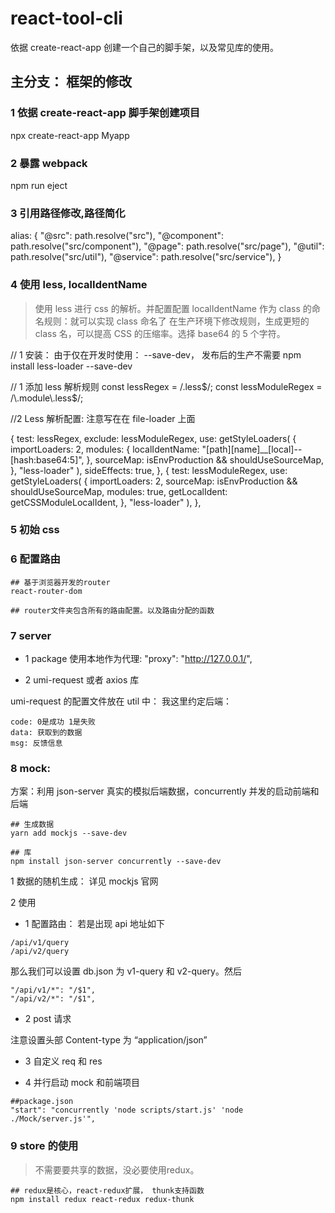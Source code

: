 # react-tool-cli

依据 create-react-app 创建一个自己的脚手架，以及常见库的使用。

## 主分支： 框架的修改

### 1 依据 create-react-app 脚手架创建项目

npx create-react-app Myapp

### 2 暴露 webpack

npm run eject

### 3 引用路径修改,路径简化

alias: {
"@src": path.resolve("src"),
"@component": path.resolve("src/component"),
"@page": path.resolve("src/page"),
"@util": path.resolve("src/util"),
"@service": path.resolve("src/service"),
}

### 4 使用 less, localIdentName

> 使用 less 进行 css 的解析。并配置配置 localIdentName 作为 class 的命名规则：就可以实现 class 命名了 在生产环境下修改规则，生成更短的 class 名，可以提高 CSS 的压缩率。选择 base64 的 5 个字符。

// 1 安装： 由于仅在开发时使用： --save-dev， 发布后的生产不需要
npm install less-loader --save-dev

// 1 添加 less 解析规则
const lessRegex = /\.less$/;
const lessModuleRegex = /\.module\.less$/;

//2 Less 解析配置: 注意写在在 file-loader 上面

{
test: lessRegex,
exclude: lessModuleRegex,
use: getStyleLoaders(
{
importLoaders: 2,
modules: {
localIdentName: "[path][name]\_\_[local]--[hash:base64:5]",
},
sourceMap: isEnvProduction && shouldUseSourceMap,
},
"less-loader"
),
sideEffects: true,
},
{
test: lessModuleRegex,
use: getStyleLoaders(
{
importLoaders: 2,
sourceMap: isEnvProduction && shouldUseSourceMap,
modules: true,
getLocalIdent: getCSSModuleLocalIdent,
},
"less-loader"
),
},

### 5 初始 css

### 6 配置路由

```
## 基于浏览器开发的router
react-router-dom

## router文件夹包含所有的路由配置。以及路由分配的函数
```

### 7 server

- 1 package 使用本地作为代理: "proxy": "http://127.0.0.1/",

- 2 umi-request 或者 axios 库

umi-request 的配置文件放在 util 中： 我这里约定后端：

```
code: 0是成功 1是失败
data: 获取到的数据
msg: 反馈信息
```

### 8 mock:

方案：利用 json-server 真实的模拟后端数据，concurrently 并发的启动前端和后端

```
## 生成数据
yarn add mockjs --save-dev

## 库
npm install json-server concurrently --save-dev
```

1 数据的随机生成： 详见 mockjs 官网

2 使用

- 1 配置路由： 若是出现 api 地址如下

```
/api/v1/query
/api/v2/query
```

那么我们可以设置 db.json 为 v1-query 和 v2-query。然后

```
"/api/v1/*": "/$1",
"/api/v2/*": "/$1",
```

- 2 post 请求

注意设置头部 Content-type 为 “application/json”

- 3 自定义 req 和 res

- 4 并行启动 mock 和前端项目

```
##package.json
"start": "concurrently 'node scripts/start.js' 'node ./Mock/server.js'",
```

### 9 store 的使用

> 不需要要共享的数据，没必要使用redux。 

```
## redux是核心，react-redux扩展， thunk支持函数
npm install redux react-redux redux-thunk
```
